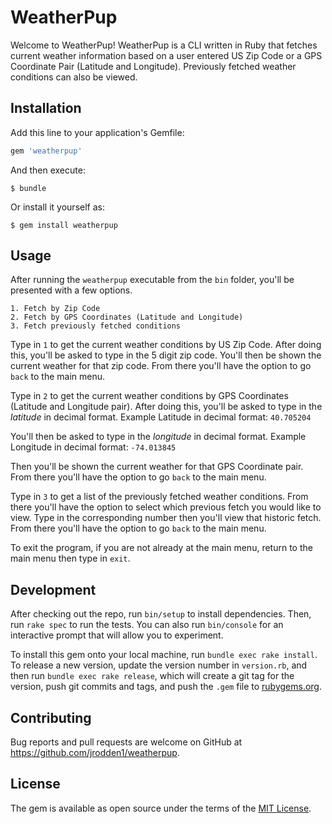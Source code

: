 # WeatherPup

Welcome to WeatherPup!  WeatherPup is a CLI written in Ruby that fetches current weather information based on a user entered US Zip Code or a GPS Coordinate Pair (Latitude and Longitude).  Previously fetched weather conditions can also be viewed.

## Installation

Add this line to your application's Gemfile:

```ruby
gem 'weatherpup'
```

And then execute:

    $ bundle

Or install it yourself as:

    $ gem install weatherpup

## Usage

After running the `weatherpup` executable from the `bin` folder, you'll be presented with a few options.

```
1. Fetch by Zip Code
2. Fetch by GPS Coordinates (Latitude and Longitude)
3. Fetch previously fetched conditions
```

Type in `1` to get the current weather conditions by US Zip Code.  After doing this, you'll be asked to type in the 5 digit zip code.  You'll then be shown the current weather for that zip code.  From there you'll have the option to go `back` to the main menu.

Type in `2` to get the current weather conditions by GPS Coordinates (Latitude and Longitude pair).  After doing this, you'll be asked to type in the _latitude_ in decimal format. Example Latitude in decimal format: `40.705204` 

You'll then be asked to type in the _longitude_ in decimal format. Example Longitude in decimal format: `-74.013845`

Then you'll be shown the current weather for that GPS Coordinate pair.  From there you'll have the option to go `back` to the main menu.

Type in `3` to get a list of the previously fetched weather conditions.  From there you'll have the option to select which previous fetch you would like to view.  Type in the corresponding number then you'll view that historic fetch.  From there you'll have the option to go `back` to the main menu.

To exit the program, if you are not already at the main menu, return to the main menu then type in `exit`.

## Development

After checking out the repo, run `bin/setup` to install dependencies. Then, run `rake spec` to run the tests. You can also run `bin/console` for an interactive prompt that will allow you to experiment.

To install this gem onto your local machine, run `bundle exec rake install`. To release a new version, update the version number in `version.rb`, and then run `bundle exec rake release`, which will create a git tag for the version, push git commits and tags, and push the `.gem` file to [rubygems.org](https://rubygems.org).

## Contributing

Bug reports and pull requests are welcome on GitHub at https://github.com/jrodden1/weatherpup.

## License

The gem is available as open source under the terms of the [MIT License](https://opensource.org/licenses/MIT).

